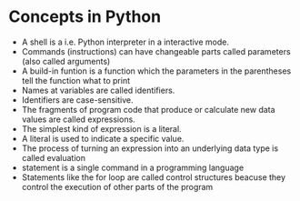 # Concepts in Python

- A shell is a i.e. Python interpreter in a interactive mode.
- Commands (instructions) can have changeable parts called parameters (also called arguments)
- A build-in funtion is a function which the parameters in the parentheses tell the function what to print
- Names at variables are called identifiers.
- Identifiers are case-sensitive.
- The fragments of program code that produce or calculate new data values are called expressions.
- The simplest kind of expression is a literal.
- A literal is used to indicate a specific value. 
- The process of turning an expression into an underlying data type is called evaluation
- statement is a single command in a programming language
- Statements like the for loop are called control structures beacuse they control the execution of other parts 
of the program

